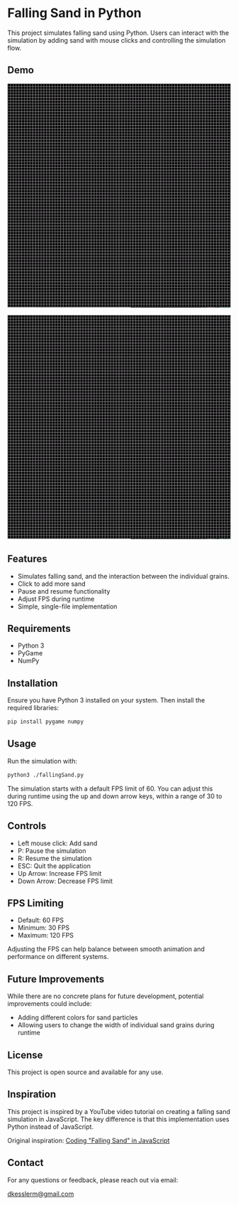 # Falling Sand in Python

This project simulates falling sand using Python. Users can interact with the simulation by adding sand with mouse clicks and controlling the simulation flow.

## Demo

![Falling Sand Simulation](assets/normal-run.gif)


![User Interactions](assets/pause-resume.gif)

## Features

- Simulates falling sand, and the interaction between the individual grains. 
- Click to add more sand
- Pause and resume functionality
- Adjust FPS during runtime
- Simple, single-file implementation

## Requirements

- Python 3
- PyGame
- NumPy

## Installation

Ensure you have Python 3 installed on your system. Then install the required libraries:

```bash
pip install pygame numpy
```

## Usage

Run the simulation with:
```bash
python3 ./fallingSand.py
```

The simulation starts with a default FPS limit of 60. You can adjust this during runtime using the up and down arrow keys, within a range of 30 to 120 FPS.

## Controls

- Left mouse click: Add sand
- P: Pause the simulation
- R: Resume the simulation
- ESC: Quit the application
- Up Arrow: Increase FPS limit
- Down Arrow: Decrease FPS limit

## FPS Limiting

- Default: 60 FPS
- Minimum: 30 FPS
- Maximum: 120 FPS

Adjusting the FPS can help balance between smooth animation and performance on different systems.

## Future Improvements

While there are no concrete plans for future development, potential improvements could include:

- Adding different colors for sand particles
- Allowing users to change the width of individual sand grains during runtime

## License

This project is open source and available for any use.

## Inspiration

This project is inspired by a YouTube video tutorial on creating a falling sand simulation in JavaScript. The key difference is that this implementation uses Python instead of JavaScript.

Original inspiration: [Coding "Falling Sand" in JavaScript](https://www.youtube.com/watch?v=L4u7Zy_b868)

## Contact

For any questions or feedback, please reach out via email:

dkesslerm@gmail.com